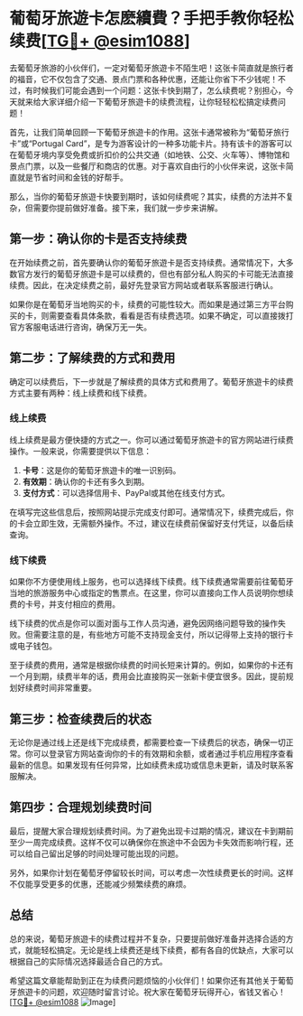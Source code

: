 # 葡萄牙旅遊卡怎麽續費？手把手教你轻松续费[[TG💪+ @esim1088](https://t.me/s/esim1088)]

去葡萄牙旅游的小伙伴们，一定对葡萄牙旅遊卡不陌生吧！这张卡简直就是旅行者的福音，它不仅包含了交通、景点门票和各种优惠，还能让你省下不少钱呢！不过，有时候我们可能会遇到一个问题：这张卡快到期了，怎么续费呢？别担心，今天就来给大家详细介绍一下葡萄牙旅遊卡的续费流程，让你轻轻松松搞定续费问题！

首先，让我们简单回顾一下葡萄牙旅遊卡的作用。这张卡通常被称为“葡萄牙旅行卡”或“Portugal Card”，是专为游客设计的一种多功能卡片。持有该卡的游客可以在葡萄牙境内享受免费或折扣价的公共交通（如地铁、公交、火车等）、博物馆和景点门票，以及一些餐厅和商店的优惠。对于喜欢自由行的小伙伴来说，这张卡简直就是节省时间和金钱的好帮手。

那么，当你的葡萄牙旅遊卡快要到期时，该如何续费呢？其实，续费的方法并不复杂，但需要你提前做好准备。接下来，我们就一步步来讲解。

## 第一步：确认你的卡是否支持续费

在开始续费之前，首先要确认你的葡萄牙旅遊卡是否支持续费。通常情况下，大多数官方发行的葡萄牙旅遊卡是可以续费的，但也有部分私人购买的卡可能无法直接续费。因此，在决定续费之前，最好先登录官方网站或者联系客服进行确认。

如果你是在葡萄牙当地购买的卡，续费的可能性较大。而如果是通过第三方平台购买的卡，则需要查看具体条款，看看是否有续费选项。如果不确定，可以直接拨打官方客服电话进行咨询，确保万无一失。

## 第二步：了解续费的方式和费用

确定可以续费后，下一步就是了解续费的具体方式和费用了。葡萄牙旅遊卡的续费方式主要有两种：线上续费和线下续费。

### 线上续费

线上续费是最方便快捷的方式之一。你可以通过葡萄牙旅遊卡的官方网站进行续费操作。一般来说，你需要提供以下信息：

1. **卡号**：这是你的葡萄牙旅遊卡的唯一识别码。
2. **有效期**：确认你的卡还有多久到期。
3. **支付方式**：可以选择信用卡、PayPal或其他在线支付方式。

在填写完这些信息后，按照网站提示完成支付即可。通常情况下，续费完成后，你的卡会立即生效，无需额外操作。不过，建议在续费前保留好支付凭证，以备后续查询。

### 线下续费

如果你不方便使用线上服务，也可以选择线下续费。线下续费通常需要前往葡萄牙当地的旅游服务中心或指定的售票点。在这里，你可以直接向工作人员说明你想续费的卡号，并支付相应的费用。

线下续费的优点是你可以面对面与工作人员沟通，避免因网络问题导致的操作失败。但需要注意的是，有些地方可能不支持现金支付，所以记得带上支持的银行卡或电子钱包。

至于续费的费用，通常是根据你续费的时间长短来计算的。例如，如果你的卡还有一个月到期，续费半年的话，费用会比直接购买一张新卡便宜很多。因此，提前规划好续费时间非常重要。

## 第三步：检查续费后的状态

无论你是通过线上还是线下完成续费，都需要检查一下续费后的状态，确保一切正常。你可以登录官方网站查询你的卡的有效期和余额，或者通过手机应用程序查看最新的信息。如果发现有任何异常，比如续费未成功或信息未更新，请及时联系客服解决。

## 第四步：合理规划续费时间

最后，提醒大家合理规划续费时间。为了避免出现卡过期的情况，建议在卡到期前至少一周完成续费。这样不仅可以确保你在旅途中不会因为卡失效而影响行程，还可以给自己留出足够的时间处理可能出现的问题。

另外，如果你计划在葡萄牙停留较长时间，可以考虑一次性续费更长的时间。这样不仅能享受更多的优惠，还能减少频繁续费的麻烦。

## 总结

总的来说，葡萄牙旅遊卡的续费过程并不复杂，只要提前做好准备并选择合适的方式，就能轻松搞定。无论是线上续费还是线下续费，都有各自的优缺点，大家可以根据自己的实际情况选择最适合自己的方式。

希望这篇文章能帮助到正在为续费问题烦恼的小伙伴们！如果你还有其他关于葡萄牙旅遊卡的问题，欢迎随时留言讨论。祝大家在葡萄牙玩得开心，省钱又省心！[[TG💪+ @esim1088](https://t.me/s/esim1088) ![Image](https://i.postimg.cc/4NQfJmqS/Snipaste-2025-05-13-00-14-12.png)]